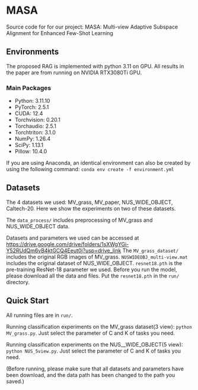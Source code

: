 # MASA
Source code for for our project: MASA: Multi-view Adaptive Subspace Alignment for Enhanced
Few-Shot Learning

## Environments
The proposed RAG is implemented with python 3.11 on GPU. 
All results in the paper are from running on NVIDIA RTX3080Ti GPU.

### Main Packages
+ Python: 3.11.10
+ PyTorch: 2.5.1
+ CUDA: 12.4
+ Torchvision: 0.20.1
+ Torchaudio: 2.5.1
+ Torchtriton: 3.1.0
+ NumPy: 1.26.4
+ SciPy: 1.13.1
+ Pillow: 10.4.0

If you are using Anaconda, an identical environment can also be created by using the following command:
```conda env create -f environment.yml```

## Datasets
The 4 datasets we used: MV_grass, MV_paper, NUS_WIDE_OBJECT, Caltech-20.
Here we show the experiments on two of these datasets.

The ```data_process/``` includes preprocessing of MV_grass and NUS_WIDE_OBJECT data.

Datasets and parameters we used can be accessed at https://drive.google.com/drive/folders/1sXWgYGi-Y52RUdQm6vB4ktGCQ4Eeut0j?usp=drive_link
The ```MV_grass_dataset/``` includes the original RGB images of MV_grass.
```NUSWIDEOBJ_multi-view.mat``` includes the original dataset of NUS_WIDE_OBJECT.
```resnet18.pth``` is the pre-training ResNet-18 parameter we used.
Before you run the model, please download all the data and files.
Put the ```resnet18.pth``` in the ```run/``` directory.

## Quick Start
All running files are in ```run/```.

Running classification experiments on the MV_grass dataset(3 view): ```python MV_grass.py```. Just select the parameter of C and K of tasks you need.

Running classification experiments on the NUS__WIDE_OBJECT(5 view): ```python NUS_5view.py```. Just select the parameter of C and K of tasks you need.

(Before running, please make sure that all datasets and parameters have been download, and the data path has been changed to the path you saved.)
